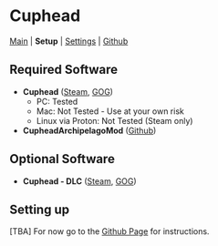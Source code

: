 # Cuphead
[Main](../../../../games/Cuphead/info/en) | **Setup** | [Settings](../../../../games/Cuphead/player-options) | [Github](https://github.com/JKLeckr/CupheadArchipelagoMod)

## Required Software
- **Cuphead** ([Steam](https://store.steampowered.com/app/268910/Cuphead/), [GOG](https://www.gog.com/en/game/cuphead))
  - PC: Tested
  - Mac: Not Tested - Use at your own risk
  - Linux via Proton: Not Tested (Steam only)
- **CupheadArchipelagoMod** ([Github](https://github.com/JKLeckr/CupheadArchipelagoMod))

## Optional Software
- **Cuphead - DLC** ([Steam](https://store.steampowered.com/app/1117850/Cuphead__The_Delicious_Last_Course/), [GOG](https://www.gog.com/en/game/cuphead_the_delicious_last_course))

## Setting up
[TBA]
For now go to the [Github Page](https://github.com/JKLeckr/CupheadArchipelagoMod) for instructions. 
